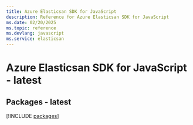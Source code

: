 ```yaml
---
title: Azure Elasticsan SDK for JavaScript
description: Reference for Azure Elasticsan SDK for JavaScript
ms.date: 02/20/2025
ms.topic: reference
ms.devlang: javascript
ms.service: elasticsan
---
```

# Azure Elasticsan SDK for JavaScript - latest
## Packages - latest
[!INCLUDE [packages](elasticsan-index.md)]